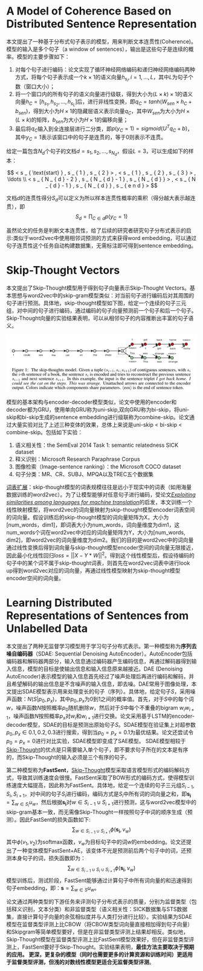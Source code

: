 

# A Model of Coherence Based on Distributed Sentence Representation

本文提出了一种基于分布式句子表示的模型，用来判断文本连贯性(Coherence)。模型的输入是多个句子（a window of sentences），输出是这些句子是连续的概率。模型的主要步骤如下：

1. 对每个句子进行编码：论文实现了循环神经网络编码和递归神经网络编码两种方式，将每个句子表示成一个$k \times 1$的语义向量$h_{s_i}, i = 1,...,L$，其中$L​$为句子个数（窗口大小）；
2. 将一个窗口内的所有句子的语义向量进行级联，得到大小为$(L \times k) \times 1​$的语义向量$h_C = [h_{s_1},h_{s_2},...,h_{s_L}]​$后，进行非线性变换，即$q_C=tanh(W_{sen} \times h_C + b_{sen})​$，得到大小为$H \times 1​$的隐藏层语义表示向量$q_C​$，其中$W_{sen}​$为大小为$H \times (L \times k)​$的矩阵，$b_{sen}​$为大小为$H \times 1​$的偏移向量；
3. 最后将$q_C​$输入到全连接层进行二分类，即$p(y_C=1) = sigmoid(U^Tq_C + b)​$，其中$y_C=1​$表示该窗口中的句子是连贯的，等于0则表示不连贯。

给定一篇包含$N_d$个句子的文档$d={s_1,s_2, ...,s_{N_d}}$，假设$L=3$，可以生成如下的样本：

$$
< s _ { \text{start} } , s _ { 1 } , s _ { 2 } > , < s _ { 1 } , s _ { 2 } , s _ { 3 } > , \ldots \\ < s _ { N _ { d } - 2 } , s _ { N _ { d } - 1 } , s _ { N _ { d } } > , < s _ { N _ { d } - 1 } , s _ { N _ { d } } , s _ { e n d } >
$$

文档$d$的连贯性得分$S_d$可以定义为所以样本连贯性概率的乘积（得分越大表示越连贯），即
$$
S _ { d } = \prod _ { C \in d } p \left( y _ { C } = 1 \right)
$$

虽然论文的任务是判断文本连贯性，给了后续的研究者研究句子分布式表示的启示:类似于word2vec中使用相邻词预测的方式来获得word embedding，可以通过句子连贯性这个任务自动构建数据集，无需标注即可得到sentence embedding。

# Skip-Thought Vectors

本文提出了Skip-Thought模型用于得到句子向量表示Skip-Thought Vectors。基本思想与word2vec中的skip-gram模型类似：对当前句子进行编码后对其周围的句子进行预测。具体地，skip-thought模型如下图，给定一个连续的句子三元组，对中间的句子进行编码，通过编码的句子向量预测前一个句子和后一个句子。Skip-Thought向量的实验结果表明，可以从相邻句子的内容推断出丰富的句子语义。

![skip-thought](./skip-thought.png)

模型的基本架构与encoder-decoder模型类似，论文中使用的encoder和decoder都为GRU，使用单向GRU称为uni-skip,双向GRU称为bi-skip，将uni-skip和bi-skip生成的sentence embedding进行级联称为combine-skip。论文通过大量实验对比了上述三种变体的效果，总体上来说是uni-skip < bi-skip < combine-skip。包括如下实验：

1. 语义相关性：the SemEval 2014 Task 1: semantic relatedness SICK dataset 
2. 释义识别：Microsoft Research Paraphrase Corpus 
3. 图像检索（Image-sentence ranking）：the Microsoft COCO dataset 
4. 句子分类：MR、CR、SUBJ、MPQA以及TREC五个数据集

[词表扩展](https://github.com/tensorflow/models/tree/master/research/skip_thoughts#expanding-the-vocabulary)：skip-thought模型的词表规模往往是远小于现实中的词表（如用海量数据训练的word2vec）。为了让模型能够对任意句子进行编码，受论文[*Exploiting similarities among languages for machine translation*](https://arxiv.org/abs/1309.4168)的启发，本文训练一个线性映射模型，将word2vec的词向量映射为skip-thought模型encoder词表空间的词向量。假设训练后的skip-thought模型的词向量矩阵为X，大小为[num_words，dim1]，即词表大小为num_words，词向量维度为dim1，这num_words个词在word2vec中对应的词向量矩阵为Y，大小为[num_words, dim2]，即word2vec的词向量维度为dim2。我们的目的是word2vec中的词向量通过线性变换后得到词向量与skip-thought模型encoder空间的词向量无限接近，因此最小化线性回归$loss= || X - Y * W ||^2$。得到这个线性模型后，假设待编码的句子中的某个词不属于skip-thought词表，则首先在word2vec词表中进行look up得到word2vec对应的词向量，再通过线性模型映射为skip-thought模型encoder空间的词向量。

# Learning Distributed Representations of Sentences from Unlabelled Data

本文提出了两种无监督学习模型用于学习句子分布式表示。第一种模型称为**序列去噪自编码器**（SDAE: Sequential Denoising AutoEncoder）。AutoEncoder包括编码器和解码器两部分，输入信息通过编码器产生编码信息，再通过解码器得到输入信息，模型的目标是使输出信息和输入信息原来越接近。DAE (Denoising AutoEncoder)表示模型的输入信息首先经过了噪声处理后再进行编码和解码，并且希望解码的输出信息是不含噪声的输入信息，即去噪。DAE常用于图像处理，本文提出SDAE模型表示用来处理变长的句子（序列）。具体地，给定句子$S​$，采用噪声函数：$N(S|p_0,p_x)​$，其中$p_0, p_x​$为0到1之间的概率值。首先，对于$S​$中的每个词$w​$，噪声函数$N​$按照概率$p_0​$随机删除$w​$，然后对于$S​$中每个不重叠的bigram $w_iw_{i+1}​$，噪声函数$N​$按照概率$p_x​$对$w_i​$和$w_{i+1}​$进行交换。论文采用基于LSTM的encoder-decoder模型，SDAE的目标是预测出原始句子$S​$。SDAE模型在验证集上对超参数$p_0,p_x \in {0.1, 0.2,  0.3}​$进行搜索，得到当$p_0=p_x=0.1​$为最优结果。论文还尝试令$p_0=p_x=0​$进行对比实验，SDAE模型即变成了SAE模型。 SDAE模型相较于[Skip-Thought](https://github.com/llhthinker/NLP-Papers/blob/master/distributed%20representations/sentence-embedding/note.md#skip-thought-vectors)的优点是只需要输入单个句子，即不要求句子所在的文本是有序的，而Skip-Thought的输入必须是三个有序的句子。

第二种模型称为**FastSent**，[Skip-Thought](https://github.com/llhthinker/NLP-Papers/blob/master/distributed%20representations/sentence-embedding/note.md#skip-thought-vectors)模型采取语言模型形式的编码解码方式，导致其训练速度会很慢。FastSent采取了BOW形式的编码方式，使得模型训练速度大幅提高，因此称为FastSent。具体地，给定一个连续的句子三元组$S_{i-1}, S_i, S_{i+1}​$，对中间的句子$S_{i}​$进行编码，编码方式是$S_i​$中所有词的词向量之和，即$\mathbf { s } _ { \mathbf { i } } = \sum _ { w \in S _ { i } } u _ { w }​$，然后根据$\mathbf { s } _ { \mathbf { i } }​$对$w \in S_{i-1}  \cup S_{i+1}​$进行预测，这与word2vec模型中的skip-gram基本一致，而无需像Skip-Thought一样按照句子中词的顺序生成（预测）。因此FastSent的损失函数如下:
$$
\sum _ { w \in S _ { i - 1 } \cup S _ { i + 1 } } \phi \left( \mathbf { s } _ { \mathbf { i } } , v _ { w } \right)
$$
其中$\phi \left( v _ { 1 } , v _ { 2 } \right)​$为softmax函数，$v_w​$为目标句子中的词$w​$的embedding。论文还提出了一种变体模型FastSent+AE，该变体不光是预测前后两个句子中的词，还预测本身句子的词，损失函数即为：
$$
\sum _ { w \in S _ { i - 1 } \cup S _ { i } \cup S _ { i + 1 } } \phi \left( \mathbf { s _ { i } } , v _ { w } \right)
$$
模型训练后，测试阶段，FastSent能够通过计算句子中所有词向量的和迅速得到句子embedding，即：$\mathbf { s } = \sum _ { w \in S } u _ { w }​$。

论文通过两种类型的下游任务来评测句子分布式表示的质量，分别为监督类型（包括释义识别，文本分类）和非监督类型（语义相关性：SICK数据集与STS数据集，直接计算句子向量的余弦相似度并与人类打分进行比较）。实验结果为SDAE模型在监督类型评测上比CBOW（将CBOW类型词向量直接相加得到句子向量）和Skipgram等简单模型要好，但是在非监督类型评测上结果却相反。类似地，Skip-Thought模型在监督类型评测上比FastSent模型效果好，但在非监督类型评测上，FastSent要好于Skip-Thought。实验结果表明，**最佳方法主要取决于预期的应用。 更深，更复杂的模型（同时也需要更多的计算资源和训练时间）更适用于监督类型评测，但浅的对数线性模型更适合无监督类型评测**。
